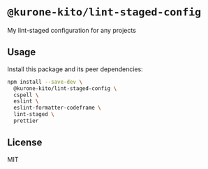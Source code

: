 # `@kurone-kito/lint-staged-config`

My lint-staged configuration for any projects

## Usage

Install this package and its peer dependencies:

```sh
npm install --save-dev \
  @kurone-kito/lint-staged-config \
  cspell \
  eslint \
  eslint-formatter-codeframe \
  lint-staged \
  prettier
```

## License

MIT
